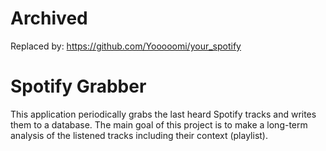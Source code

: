 # Archived
Replaced by: https://github.com/Yooooomi/your_spotify
# Spotify Grabber

This application periodically grabs the last heard Spotify tracks and writes them to a database. The main goal of this project is to make a long-term analysis of the listened tracks including their context (playlist).
